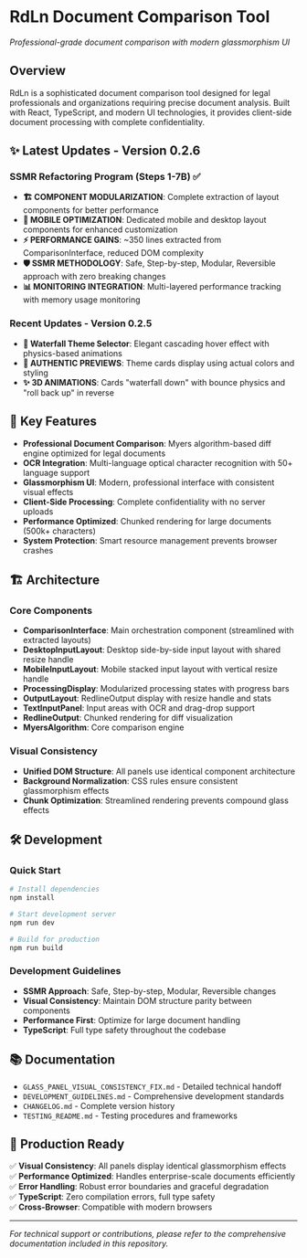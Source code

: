 # RdLn Document Comparison Tool

*Professional-grade document comparison with modern glassmorphism UI*

## Overview

RdLn is a sophisticated document comparison tool designed for legal professionals and organizations requiring precise document analysis. Built with React, TypeScript, and modern UI technologies, it provides client-side document processing with complete confidentiality.

## ✨ Latest Updates - Version 0.2.6

### SSMR Refactoring Program (Steps 1-7B) ✅
- **🏗️ COMPONENT MODULARIZATION**: Complete extraction of layout components for better performance
- **📱 MOBILE OPTIMIZATION**: Dedicated mobile and desktop layout components for enhanced customization
- **⚡ PERFORMANCE GAINS**: ~350 lines extracted from ComparisonInterface, reduced DOM complexity
- **🛡️ SSMR METHODOLOGY**: Safe, Step-by-step, Modular, Reversible approach with zero breaking changes
- **📊 MONITORING INTEGRATION**: Multi-layered performance tracking with memory usage monitoring

### Recent Updates - Version 0.2.5
- **🌊 Waterfall Theme Selector**: Elegant cascading hover effect with physics-based animations
- **🎨 AUTHENTIC PREVIEWS**: Theme cards display using actual colors and styling
- **✨ 3D ANIMATIONS**: Cards "waterfall down" with bounce physics and "roll back up" in reverse

## 🚀 Key Features

- **Professional Document Comparison**: Myers algorithm-based diff engine optimized for legal documents
- **OCR Integration**: Multi-language optical character recognition with 50+ language support
- **Glassmorphism UI**: Modern, professional interface with consistent visual effects
- **Client-Side Processing**: Complete confidentiality with no server uploads
- **Performance Optimized**: Chunked rendering for large documents (500k+ characters)
- **System Protection**: Smart resource management prevents browser crashes

## 🏗️ Architecture

### Core Components
- **ComparisonInterface**: Main orchestration component (streamlined with extracted layouts)
- **DesktopInputLayout**: Desktop side-by-side input layout with shared resize handle
- **MobileInputLayout**: Mobile stacked input layout with vertical resize handle
- **ProcessingDisplay**: Modularized processing states with progress bars
- **OutputLayout**: RedlineOutput display with resize handle and stats
- **TextInputPanel**: Input areas with OCR and drag-drop support
- **RedlineOutput**: Chunked rendering for diff visualization
- **MyersAlgorithm**: Core comparison engine

### Visual Consistency
- **Unified DOM Structure**: All panels use identical component architecture
- **Background Normalization**: CSS rules ensure consistent glassmorphism effects
- **Chunk Optimization**: Streamlined rendering prevents compound glass effects

## 🛠️ Development

### Quick Start
```bash
# Install dependencies
npm install

# Start development server
npm run dev

# Build for production
npm run build
```

### Development Guidelines
- **SSMR Approach**: Safe, Step-by-step, Modular, Reversible changes
- **Visual Consistency**: Maintain DOM structure parity between components
- **Performance First**: Optimize for large document handling
- **TypeScript**: Full type safety throughout the codebase

## 📚 Documentation

- `GLASS_PANEL_VISUAL_CONSISTENCY_FIX.md` - Detailed technical handoff
- `DEVELOPMENT_GUIDELINES.md` - Comprehensive development standards
- `CHANGELOG.md` - Complete version history
- `TESTING_README.md` - Testing procedures and frameworks

## 🎯 Production Ready

✅ **Visual Consistency**: All panels display identical glassmorphism effects  
✅ **Performance Optimized**: Handles enterprise-scale documents efficiently  
✅ **Error Handling**: Robust error boundaries and graceful degradation  
✅ **TypeScript**: Zero compilation errors, full type safety  
✅ **Cross-Browser**: Compatible with modern browsers  

---

*For technical support or contributions, please refer to the comprehensive documentation included in this repository.*
